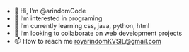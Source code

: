 - 👋 Hi, I’m @arindomCode
- 👀 I’m interested in programing
- 🌱 I’m currently learning css, java, python, html
- 💞️ I’m looking to collaborate on web development projects
- 📫 How to reach me royarindomKVSIL@gmail.com

<!---
arindomCode/arindomCode is a ✨ special ✨ repository because its `README.md` (this file) appears on your GitHub profile.
You can click the Preview link to take a look at your changes.
--->
